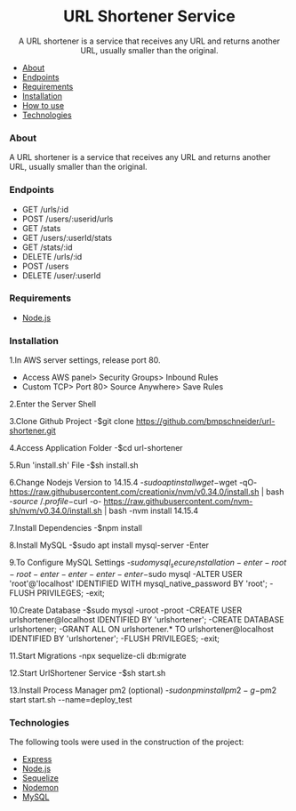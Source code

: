 <h1 align="center">URL Shortener Service</h1>

<p align="center">
A URL shortener is a service that receives any URL and returns another URL, usually
smaller than the original.</p>

<!--ts-->
   * [About](#about)
   * [Endpoints](#endpoints)
   * [Requirements](#requirements)
   * [Installation](#installation)
   * [How to use](#how-to-use)
   * [Technologies](#technologies)
<!--te-->


### About

A URL shortener is a service that receives any URL and returns another URL, usually
smaller than the original.


### Endpoints

- GET /urls/:id
- POST /users/:userid/urls
- GET /stats
- GET /users/:userId/stats
- GET /stats/:id
- DELETE /urls/:id
- POST /users
- DELETE /user/:userId


### Requirements

- [Node.js](https://nodejs.org/en/)


### Installation

1.In AWS server settings, release port 80.
- Access AWS panel> Security Groups> Inbound Rules
- Custom TCP> Port 80> Source Anywhere> Save Rules

2.Enter the Server Shell

3.Clone Github Project
-$git clone https://github.com/bmpschneider/url-shortener.git

4.Access Application Folder
-$cd url-shortener

5.Run 'install.sh' File
-$sh install.sh

6.Change Nodejs Version to 14.15.4
-$sudo apt install wget
-$wget -qO- https://raw.githubusercontent.com/creationix/nvm/v0.34.0/install.sh | bash
-$source ~/.profile
-$curl -o- https://raw.githubusercontent.com/nvm-sh/nvm/v0.34.0/install.sh | bash
-nvm install 14.15.4

7.Install Dependencies
-$npm install

8.Install MySQL
-$sudo apt install mysql-server
-Enter

9.To Configure MySQL Settings
-$sudo mysql_secure_installation
-enter
-root
-root
-enter
-enter
-enter
-enter
-$sudo mysql
-ALTER USER 'root'@'localhost' IDENTIFIED WITH mysql_native_password BY 'root';
-FLUSH PRIVILEGES;
-exit;

10.Create Database
-$sudo mysql -uroot -proot
-CREATE USER urlshortener@localhost IDENTIFIED BY 'urlshortener';
-CREATE DATABASE urlshortener;
-GRANT ALL ON urlshortener.* TO urlshortener@localhost IDENTIFIED BY 'urlshortener';
-FLUSH PRIVILEGES;
-exit;

11.Start Migrations
-npx sequelize-cli db:migrate

12.Start UrlShortener Service
-$sh start.sh

13.Install Process Manager pm2 (optional)
-$sudo npm install pm2 -g
-$pm2 start start.sh --name=deploy_test


### Technologies

The following tools were used in the construction of the project:

- [Express](https://expressjs.com/)
- [Node.js](https://nodejs.org/en/)
- [Sequelize](https://sequelize.org/)
- [Nodemon](https://nodemon.io/)
- [MySQL](https://www.mysql.com/)